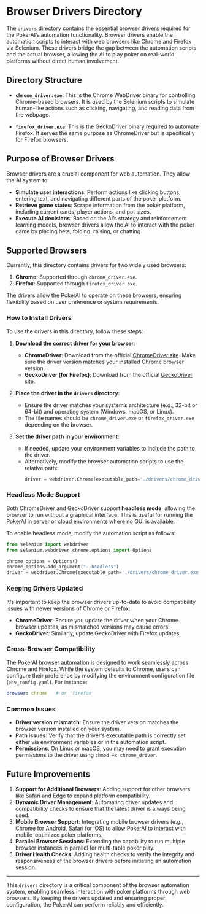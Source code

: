 # Browser Drivers Directory

The `drivers` directory contains the essential browser drivers required for the PokerAI’s automation functionality. Browser drivers enable the automation scripts to interact with web browsers like Chrome and Firefox via Selenium. These drivers bridge the gap between the automation scripts and the actual browser, allowing the AI to play poker on real-world platforms without direct human involvement.

## Directory Structure

- **`chrome_driver.exe`**: This is the Chrome WebDriver binary for controlling Chrome-based browsers. It is used by the Selenium scripts to simulate human-like actions such as clicking, navigating, and reading data from the webpage.
  
- **`firefox_driver.exe`**: This is the GeckoDriver binary required to automate Firefox. It serves the same purpose as ChromeDriver but is specifically for Firefox browsers.

## Purpose of Browser Drivers

Browser drivers are a crucial component for web automation. They allow the AI system to:
- **Simulate user interactions**: Perform actions like clicking buttons, entering text, and navigating different parts of the poker platform.
- **Retrieve game states**: Scrape information from the poker platform, including current cards, player actions, and pot sizes.
- **Execute AI decisions**: Based on the AI’s strategy and reinforcement learning models, browser drivers allow the AI to interact with the poker game by placing bets, folding, raising, or chatting.

## Supported Browsers

Currently, this directory contains drivers for two widely used browsers:
1. **Chrome**: Supported through `chrome_driver.exe`.
2. **Firefox**: Supported through `firefox_driver.exe`.

The drivers allow the PokerAI to operate on these browsers, ensuring flexibility based on user preference or system requirements.

### How to Install Drivers

To use the drivers in this directory, follow these steps:

1. **Download the correct driver for your browser**:
   - **ChromeDriver**: Download from the official [ChromeDriver site](https://sites.google.com/a/chromium.org/chromedriver/). Make sure the driver version matches your installed Chrome browser version.
   - **GeckoDriver (for Firefox)**: Download from the official [GeckoDriver site](https://github.com/mozilla/geckodriver/releases).

2. **Place the driver in the `drivers` directory**:
   - Ensure the driver matches your system’s architecture (e.g., 32-bit or 64-bit) and operating system (Windows, macOS, or Linux).
   - The file names should be `chrome_driver.exe` or `firefox_driver.exe` depending on the browser.

3. **Set the driver path in your environment**:
   - If needed, update your environment variables to include the path to the driver.
   - Alternatively, modify the browser automation scripts to use the relative path:  
     ```python
     driver = webdriver.Chrome(executable_path='./drivers/chrome_driver.exe')
     ```

### Headless Mode Support

Both ChromeDriver and GeckoDriver support **headless mode**, allowing the browser to run without a graphical interface. This is useful for running the PokerAI in server or cloud environments where no GUI is available.

To enable headless mode, modify the automation script as follows:
```python
from selenium import webdriver
from selenium.webdriver.chrome.options import Options

chrome_options = Options()
chrome_options.add_argument("--headless")
driver = webdriver.Chrome(executable_path='./drivers/chrome_driver.exe', options=chrome_options)
```

### Keeping Drivers Updated

It's important to keep the browser drivers up-to-date to avoid compatibility issues with newer versions of Chrome or Firefox:
- **ChromeDriver**: Ensure you update the driver when your Chrome browser updates, as mismatched versions may cause errors.
- **GeckoDriver**: Similarly, update GeckoDriver with Firefox updates.

### Cross-Browser Compatibility

The PokerAI browser automation is designed to work seamlessly across Chrome and Firefox. While the system defaults to Chrome, users can configure their preference by modifying the environment configuration file (`env_config.yaml`). For instance:
```yaml
browser: chrome   # or 'firefox'
```

### Common Issues

- **Driver version mismatch**: Ensure the driver version matches the browser version installed on your system.
- **Path issues**: Verify that the driver’s executable path is correctly set either via environment variables or in the automation script.
- **Permissions**: On Linux or macOS, you may need to grant execution permissions to the driver using `chmod +x chrome_driver`.

## Future Improvements

1. **Support for Additional Browsers**: Adding support for other browsers like Safari and Edge to expand platform compatibility.
2. **Dynamic Driver Management**: Automating driver updates and compatibility checks to ensure that the latest driver is always being used.
3. **Mobile Browser Support**: Integrating mobile browser drivers (e.g., Chrome for Android, Safari for iOS) to allow PokerAI to interact with mobile-optimized poker platforms.
4. **Parallel Browser Sessions**: Extending the capability to run multiple browser instances in parallel for multi-table poker play.
5. **Driver Health Checks**: Adding health checks to verify the integrity and responsiveness of the browser drivers before initiating an automation session.

---

This `drivers` directory is a critical component of the browser automation system, enabling seamless interaction with poker platforms through web browsers. By keeping the drivers updated and ensuring proper configuration, the PokerAI can perform reliably and efficiently.
